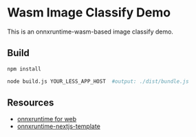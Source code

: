 # Wasm Image Classify Demo
This is an onnxruntime-wasm-based image classify demo.

## Build
```bash
npm install

node build.js YOUR_LESS_APP_HOST  #output: ./dist/bundle.js
```

## Resources
- [onnxruntime for web](https://onnxruntime.ai/docs/get-started/with-web.html)
- [onnxruntime-nextjs-template](https://github.com/microsoft/onnxruntime-nextjs-template)
